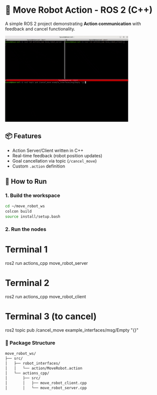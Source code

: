 # 🤖 Move Robot Action - ROS 2 (C++)

A simple ROS 2 project demonstrating **Action communication** with feedback and cancel functionality.

![demo](demo.gif)

## 📦 Features

- Action Server/Client written in C++
- Real-time feedback (robot position updates)
- Goal cancellation via topic (`/cancel_move`)
- Custom `.action` definition

## 🧪 How to Run

### 1. Build the workspace

```bash
cd ~/move_robot_ws
colcon build
source install/setup.bash
```

### 2. Run the nodes

# Terminal 1
ros2 run actions_cpp move_robot_server

# Terminal 2
ros2 run actions_cpp move_robot_client

# Terminal 3 (to cancel)
ros2 topic pub /cancel_move example_interfaces/msg/Empty "{}"

### 📁 Package Structure
```
move_robot_ws/
├── src/
│   ├── robot_interfaces/
│   │   └── action/MoveRobot.action
│   └── actions_cpp/
│       ├── src/
│       │   ├── move_robot_client.cpp
│       │   └── move_robot_server.cpp
```

